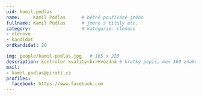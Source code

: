 ```yaml
---
uid: kamil.podlas
name:     Kamil Podlas  	# běžně používáné jméno
fullname: Kamil Podlas  	# jméno s tituly etc.
category:                   # kategorie: clenove
- clenove
- kandidat
ordkandidat: 20

img: people/kamil-podlas.jpg   # 165 x 220
description: kontrolor kvality<br>Hvozdná # kratký popis, max 160 znaků
mail:
- kamil.podlas@pirati.cz
profiles:
  facebook: https://www.facebook.com
---
```

